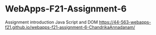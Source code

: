 # WebApps-F21-Assignment-6
Assignment introduction Java Script and DOM
https://44-563-webapps-f21.github.io/webapps-f21-assignment-6-ChandrikaAnnadanam/